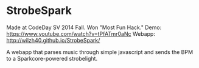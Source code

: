 StrobeSpark
===========
Made at CodeDay SV 2014 Fall.
Won "Most Fun Hack."
Demo: https://www.youtube.com/watch?v=tPfATmr0aNc
Webapp: http://wilzh40.github.io/StrobeSpark/

A webapp that parses music through simple javascript and sends the BPM to a Sparkcore-powered strobelight. 

